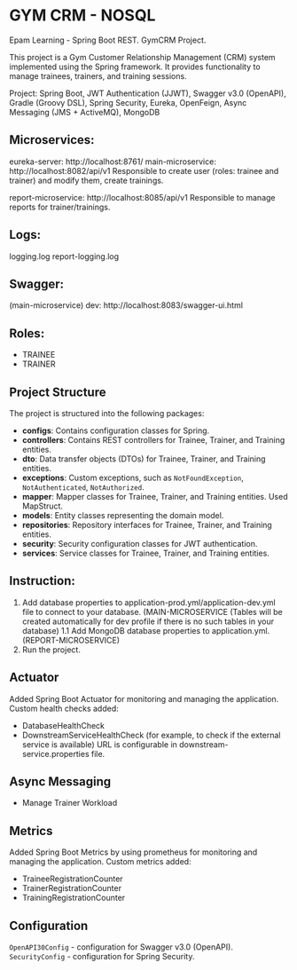 # GYM CRM - NOSQL
Epam Learning - Spring Boot REST. GymCRM Project.

This project is a Gym Customer Relationship Management (CRM) system implemented using the Spring framework. It provides functionality to manage trainees, trainers, and training sessions.

Project: Spring Boot, JWT Authentication (JJWT), Swagger v3.0 (OpenAPI), Gradle (Groovy DSL), Spring Security, Eureka, OpenFeign, Async Messaging (JMS + ActiveMQ), MongoDB

## Microservices:
eureka-server: http://localhost:8761/
main-microservice: http://localhost:8082/api/v1
Responsible to create user (roles: trainee and trainer) and modify them, create trainings.

report-microservice: http://localhost:8085/api/v1
Responsible to manage reports for trainer/trainings.

## Logs:
logging.log
report-logging.log

## Swagger:
(main-microservice) dev: http://localhost:8083/swagger-ui.html

## Roles:
- TRAINEE
- TRAINER

## Project Structure

The project is structured into the following packages:

- **configs**: Contains configuration classes for Spring.
- **controllers**: Contains REST controllers for Trainee, Trainer, and Training entities.
- **dto**: Data transfer objects (DTOs) for Trainee, Trainer, and Training entities.
- **exceptions**: Custom exceptions, such as `NotFoundException`, `NotAuthenticated`, `NotAuthorized`.
- **mapper**: Mapper classes for Trainee, Trainer, and Training entities. Used MapStruct.
- **models**: Entity classes representing the domain model.
- **repositories**: Repository interfaces for Trainee, Trainer, and Training entities.
- **security**: Security configuration classes for JWT authentication.
- **services**: Service classes for Trainee, Trainer, and Training entities.

## Instruction:

1. Add database properties to application-prod.yml/application-dev.yml file to connect to your database. (MAIN-MICROSERVICE
   (Tables will be created automatically for dev profile if there is no such tables in your database)
   1.1 Add MongoDB database properties to application.yml. (REPORT-MICROSERVICE)
2. Run the project.

## Actuator
Added Spring Boot Actuator for monitoring and managing the application. Custom health checks added:
- DatabaseHealthCheck
- DownstreamServiceHealthCheck (for example, to check if the external service is available) URL is configurable in downstream-service.properties file.

## Async Messaging
- Manage Trainer Workload

## Metrics
Added Spring Boot Metrics by using prometheus for monitoring and managing the application. Custom metrics added:
- TraineeRegistrationCounter
- TrainerRegistrationCounter
- TrainingRegistrationCounter

## Configuration
`OpenAPI30Config` - configuration for Swagger v3.0 (OpenAPI).
`SecurityConfig` - configuration for Spring Security.
